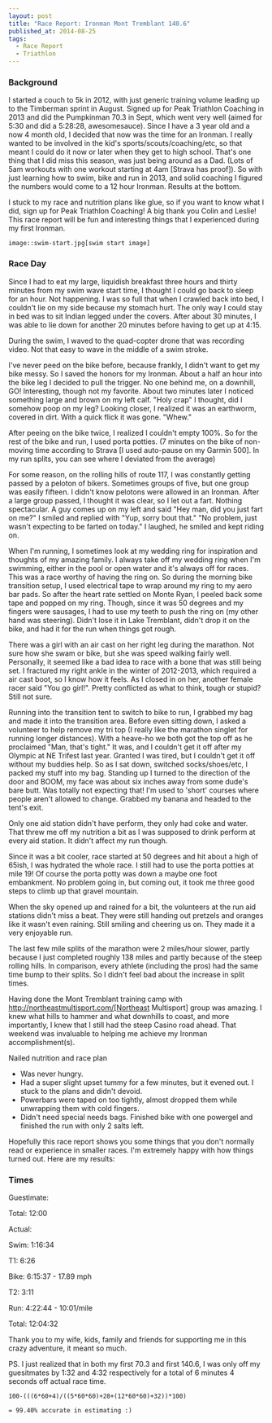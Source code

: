 ```yaml
---
layout: post
title: "Race Report: Ironman Mont Tremblant 140.6"
published_at: 2014-08-25
tags:
  - Race Report
  - Triathlon
---
```


### Background

I started a couch to 5k in 2012, with just generic training volume leading up to the Timberman sprint in August. Signed up for Peak Triathlon Coaching in 2013 and did the Pumpkinman 70.3 in Sept, which went very well (aimed for 5:30 and did a 5:28:28, awesomesauce). Since I have a 3 year old and a now 4 month old, I decided that now was the time for an Ironman. I really wanted to be involved in the kid's sports/scouts/coaching/etc, so that meant I could do it now or later when they get to high school. That's one thing that I did miss this season, was just being around as a Dad. (Lots of 5am workouts with one workout starting at 4am [Strava has proof]). So with just learning how to swim, bike and run in 2013, and solid coaching I figured the numbers would come to a 12 hour Ironman. Results at the bottom.

I stuck to my race and nutrition plans like glue, so if you want to know what I did, sign up for Peak Triathlon Coaching! A big thank you Colin and Leslie! This race report will be fun and interesting things that I experienced during my first Ironman.

```
image::swim-start.jpg[swim start image]
```

### Race Day

Since I had to eat my large, liquidish breakfast three hours and thirty minutes from my swim wave start time, I thought I could go back to sleep for an hour.  Not happening. I was so full that when I crawled back into bed, I couldn't lie on my side because my stomach hurt. The only way I could stay in bed was to sit Indian legged under the covers.  After about 30 minutes, I was able to lie down for another 20 minutes before having to get up at 4:15.

During the swim, I waved to the quad-copter drone that was recording video. Not that easy to wave in the middle of a swim stroke.

I've never peed on the bike before, because frankly, I didn't want to get my bike messy.  So I saved the honors for my Ironman. About a half an hour into the bike leg I decided to pull the trigger. No one behind me, on a downhill, GO! Interesting, though not my favorite. About two minutes later I noticed something large and brown on my left calf. "Holy crap" I thought, did I somehow poop on my leg? Looking closer, I realized it was an earthworm, covered in dirt. With a quick flick it was gone. "Whew."

After peeing on the bike twice, I realized I couldn't empty 100%. So for the rest of the bike and run, I used porta potties. (7 minutes on the bike of non-moving time according to Strava [I used auto-pause on my Garmin 500].  In my run splits, you can see where I deviated from the average)

For some reason, on the rolling hills of route 117, I was constantly getting passed by a peloton of bikers. Sometimes groups of five, but one group was easily fifteen. I didn't know pelotons were allowed in an Ironman. After a large group passed, I thought it was clear, so I let out a fart.  Nothing spectacular. A guy comes up on my left and said "Hey man, did you just fart on me?" I smiled and replied with "Yup, sorry bout that." "No problem, just wasn't expecting to be farted on today." I laughed, he smiled and kept riding on.

When I'm running, I sometimes look at my wedding ring for inspiration and thoughts of my amazing family. I always take off my wedding ring when I'm swimming, either in the pool or open water and it's always off for races. This was a race worthy of having the ring on. So during the morning bike transition setup, I used electrical tape to wrap around my ring to my aero bar pads. So after the heart rate settled on Monte Ryan, I peeled back some tape and popped on my ring. Though, since it was 50 degrees and my fingers were sausages, I had to use my teeth to push the ring on (my other hand was steering). Didn't lose it in Lake Tremblant, didn't drop it on the bike, and had it for the run when things got rough.

There was a girl with an air cast on her right leg during the marathon. Not sure how she swam or bike, but she was speed walking fairly well. Personally, it seemed like a bad idea to race with a bone that was still being set.  I fractured my right ankle in the winter of 2012-2013, which required a air cast boot, so I know how it feels. As I closed in on her, another female racer said "You go girl!". Pretty conflicted as what to think, tough or stupid? Still not sure.

Running into the transition tent to switch to bike to run, I grabbed my bag and made it into the transition area.  Before even sitting down, I asked a volunteer to help remove my tri top (I really like the marathon singlet for running longer distances). With a heave-ho we both got the top off as he proclaimed "Man, that's tight." It was, and I couldn't get it off after my Olympic at NE Trifest last year. Granted I was tired, but I couldn't get it off without my buddies help. So as I sat down, switched socks/shoes/etc, I packed my stuff into my bag. Standing up I turned to the direction of the door and BOOM, my face was about six inches away from some dude's bare butt. Was totally not expecting that! I'm used to 'short' courses where people aren't allowed to change. Grabbed my banana and headed to the tent's exit.

Only one aid station didn't have perform, they only had coke and water. That threw me off my nutrition a bit as I was supposed to drink perform at every aid station. It didn't affect my run though.

Since it was a bit cooler, race started at 50 degrees and hit about a high of 65ish, I was hydrated the whole race. I still had to use the porta potties at mile 19! Of course the porta potty was down a maybe one foot embankment. No problem going in, but coming out, it took me three good steps to climb up that gravel mountain.

When the sky opened up and rained for a bit, the volunteers at the run aid stations didn't miss a beat. They were still handing out pretzels and oranges like it wasn't even raining. Still smiling and cheering us on. They made it a very enjoyable run.

The last few mile splits of the marathon were 2 miles/hour slower, partly because I just completed roughly 138 miles and partly because of the steep rolling hills. In comparison, every athlete (including the pros) had the same time bump to their splits. So I didn't feel bad about the increase in split times.

Having done the Mont Tremblant training camp with http://northeastmultisport.com/[Northeast Multisport] group was amazing. I knew what hills to hammer and what downhills to coast, and more importantly, I knew that I still had the steep Casino road ahead. That weekend was invaluable to helping me achieve my Ironman accomplishment(s).

Nailed nutrition and race plan

- Was never hungry.
- Had a super slight upset tummy for a few minutes, but it evened out. I stuck to the plans and didn't devoid.
- Powerbars were taped on too tightly, almost dropped them while unwrapping them with cold fingers.
- Didn't need special needs bags. Finished bike with one powergel and finished the run with only 2 salts left.

Hopefully this race report shows you some things that you don't normally read or experience in smaller races. I'm extremely happy with how things turned out.  Here are my results:

### Times

Guestimate:

Total: 12:00

Actual:

Swim: 1:16:34

T1: 6:26

Bike: 6:15:37 - 17.89 mph

T2: 3:11

Run: 4:22:44 - 10:01/mile

Total: 12:04:32

Thank you to my wife, kids, family and friends for supporting me in this crazy adventure, it meant so much.

PS. I just realized that in both my first 70.3 and first 140.6, I was only off my guesitmates by 1:32 and 4:32 respectively for a total of 6 minutes 4 seconds off actual race time.

```
100-(((6*60+4)/((5*60*60)+28+(12*60*60)+32))*100)

= 99.40% accurate in estimating :)
```
